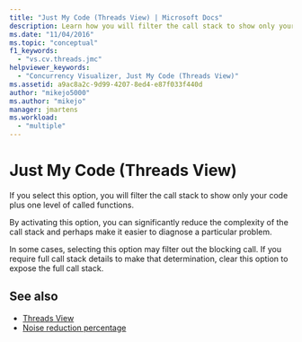 ```yaml
---
title: "Just My Code (Threads View) | Microsoft Docs"
description: Learn how you will filter the call stack to show only your code plus one level of called functions if you select the Just My Code option.
ms.date: "11/04/2016"
ms.topic: "conceptual"
f1_keywords:
  - "vs.cv.threads.jmc"
helpviewer_keywords:
  - "Concurrency Visualizer, Just My Code (Threads View)"
ms.assetid: a9ac8a2c-9d99-4207-8ed4-e87f033f440d
author: "mikejo5000"
ms.author: "mikejo"
manager: jmartens
ms.workload:
  - "multiple"
---
```

# Just My Code (Threads View)
If you select this option, you will filter the call stack to show only your code plus one level of called functions.

 By activating this option, you can significantly reduce the complexity of the call stack and perhaps make it easier to diagnose a particular problem.

 In some cases, selecting this option may filter out the blocking call. If you require full call stack details to make that determination, clear this option to expose the full call stack.

## See also
- [Threads View](../profiling/threads-view-parallel-performance.md)
- [Noise reduction percentage](../profiling/noise-reduction-percentage.md)
